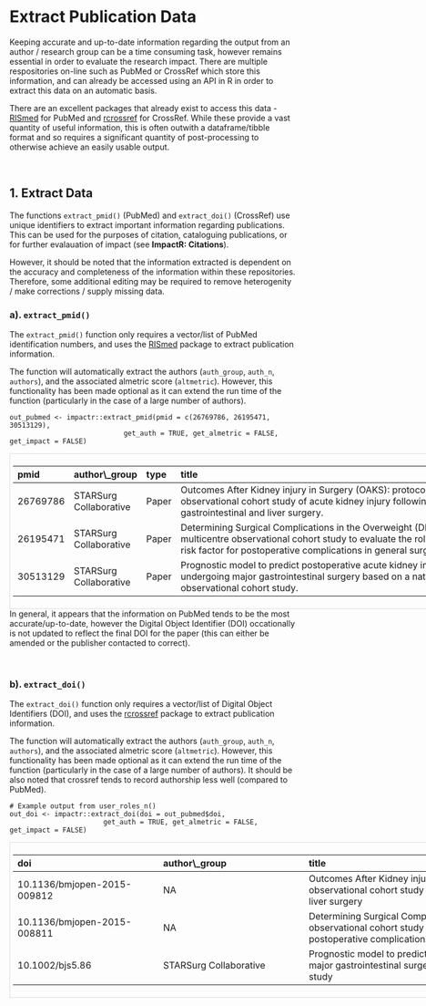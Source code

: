 **Extract Publication Data**
============================

Keeping accurate and up-to-date information regarding the output from an
author / research group can be a time consuming task, however remains
essential in order to evaluate the research impact. There are multiple
respositories on-line such as PubMed or CrossRef which store this
information, and can already be accessed using an API in R in order to
extract this data on an automatic basis.

There are an excellent packages that already exist to access this data -
[RISmed](https://cran.r-project.org/web/packages/RISmed/RISmed.pdf) for
PubMed and [rcrossref](https://github.com/ropensci/rcrossref) for
CrossRef. While these provide a vast quantity of useful information,
this is often outwith a dataframe/tibble format and so requires a
significant quantity of post-processing to otherwise achieve an easily
usable output.

 

**1. Extract Data**
-------------------

The functions `extract_pmid()` (PubMed) and `extract_doi()` (CrossRef)
use unique identifiers to extract important information regarding
publications. This can be used for the purposes of citation, cataloguing
publications, or for further evalauation of impact (see **ImpactR:
Citations**).

However, it should be noted that the information extracted is dependent
on the accuracy and completeness of the information within these
repositories. Therefore, some additional editing may be required to
remove heterogenity / make corrections / supply missing data.

### **a). `extract_pmid()`**

The `extract_pmid()` function only requires a vector/list of PubMed
identification numbers, and uses the
[RISmed](https://cran.r-project.org/web/packages/RISmed/RISmed.pdf)
package to extract publication information.

The function will automatically extract the authors (`auth_group`,
`auth_n`, `authors`), and the associated almetric score (`altmetric`).
However, this functionality has been made optional as it can extend the
run time of the function (particularly in the case of a large number of
authors).

    out_pubmed <- impactr::extract_pmid(pmid = c(26769786, 26195471, 30513129),
                                get_auth = TRUE, get_almetric = FALSE, get_impact = FALSE)

<div style="border: 1px solid #ddd; padding: 5px; overflow-x: scroll; width:1000px; ">
<table class="table table-striped" style="width: auto !important; margin-left: auto; margin-right: auto;">
<thead>
<tr>
<th style="text-align:left;">
pmid
</th>
<th style="text-align:left;">
author\_group
</th>
<th style="text-align:left;">
type
</th>
<th style="text-align:left;">
title
</th>
<th style="text-align:right;">
year
</th>
<th style="text-align:left;">
journal\_full
</th>
<th style="text-align:left;">
journal\_abbr
</th>
<th style="text-align:left;">
volume
</th>
<th style="text-align:left;">
issue
</th>
<th style="text-align:left;">
pages
</th>
<th style="text-align:left;">
doi
</th>
<th style="text-align:left;">
journal\_issn
</th>
<th style="text-align:right;">
cite\_pm
</th>
<th style="text-align:right;">
auth\_n
</th>
<th style="text-align:left;">
author
</th>
</tr>
</thead>
<tbody>
<tr>
<td style="text-align:left;">
26769786
</td>
<td style="text-align:left;">
STARSurg Collaborative
</td>
<td style="text-align:left;">
Paper
</td>
<td style="text-align:left;min-width: 6in; ">
Outcomes After Kidney injury in Surgery (OAKS): protocol for a
multicentre, observational cohort study of acute kidney injury following
major gastrointestinal and liver surgery.
</td>
<td style="text-align:right;">
2016
</td>
<td style="text-align:left;">
BMJ open
</td>
<td style="text-align:left;">
BMJ Open
</td>
<td style="text-align:left;">
6
</td>
<td style="text-align:left;">
1
</td>
<td style="text-align:left;">
e009812
</td>
<td style="text-align:left;">
10.1136/bmjopen-2015-009812
</td>
<td style="text-align:left;">
2044-6055
</td>
<td style="text-align:right;">
0
</td>
<td style="text-align:right;">
40
</td>
<td style="text-align:left;min-width: 6in; ">
Bath M, Glasbey J, Claireaux H, Drake T, Gundogan …
</td>
</tr>
<tr>
<td style="text-align:left;">
26195471
</td>
<td style="text-align:left;">
STARSurg Collaborative
</td>
<td style="text-align:left;">
Paper
</td>
<td style="text-align:left;min-width: 6in; ">
Determining Surgical Complications in the Overweight (DISCOVER): a
multicentre observational cohort study to evaluate the role of obesity
as a risk factor for postoperative complications in general surgery.
</td>
<td style="text-align:right;">
2015
</td>
<td style="text-align:left;">
BMJ open
</td>
<td style="text-align:left;">
BMJ Open
</td>
<td style="text-align:left;">
5
</td>
<td style="text-align:left;">
7
</td>
<td style="text-align:left;">
e008811
</td>
<td style="text-align:left;">
10.1136/bmjopen-2015-008811
</td>
<td style="text-align:left;">
2044-6055
</td>
<td style="text-align:right;">
5
</td>
<td style="text-align:right;">
11
</td>
<td style="text-align:left;min-width: 6in; ">
Nepogodiev D, Chapman SJ, Glasbey J, Kelly M, Khat…
</td>
</tr>
<tr>
<td style="text-align:left;">
30513129
</td>
<td style="text-align:left;">
STARSurg Collaborative
</td>
<td style="text-align:left;">
Paper
</td>
<td style="text-align:left;min-width: 6in; ">
Prognostic model to predict postoperative acute kidney injury in
patients undergoing major gastrointestinal surgery based on a national
prospective observational cohort study.
</td>
<td style="text-align:right;">
2018
</td>
<td style="text-align:left;">
BJS open
</td>
<td style="text-align:left;">
BJS Open
</td>
<td style="text-align:left;">
2
</td>
<td style="text-align:left;">
6
</td>
<td style="text-align:left;">
400-410
</td>
<td style="text-align:left;">
10.1002/bjs5.86
</td>
<td style="text-align:left;">
2474-9842
</td>
<td style="text-align:right;">
0
</td>
<td style="text-align:right;">
1784
</td>
<td style="text-align:left;min-width: 6in; ">
Nepogodiev D, Walker K, Glasbey JC, Drake TM, Bora…
</td>
</tr>
</tbody>
</table>
</div>
In general, it appears that the information on PubMed tends to be the
most accurate/up-to-date, however the Digital Object Identifier (DOI)
occationally is not updated to reflect the final DOI for the paper (this
can either be amended or the publisher contacted to correct).

 

### **b). `extract_doi()`**

The `extract_doi()` function only requires a vector/list of Digital
Object Identifiers (DOI), and uses the
[rcrossref](https://github.com/ropensci/rcrossref) package to extract
publication information.

The function will automatically extract the authors (`auth_group`,
`auth_n`, `authors`), and the associated almetric score (`altmetric`).
However, this functionality has been made optional as it can extend the
run time of the function (particularly in the case of a large number of
authors). It should be also noted that crossref tends to record
authorship less well (compared to PubMed).

    # Example output from user_roles_n()
    out_doi <- impactr::extract_doi(doi = out_pubmed$doi,
                           get_auth = TRUE, get_almetric = FALSE, get_impact = FALSE)

<div style="border: 1px solid #ddd; padding: 5px; overflow-x: scroll; width:1000px; ">
<table class="table table-striped" style="width: auto !important; margin-left: auto; margin-right: auto;">
<thead>
<tr>
<th style="text-align:left;">
doi
</th>
<th style="text-align:left;">
author\_group
</th>
<th style="text-align:left;">
title
</th>
<th style="text-align:right;">
year
</th>
<th style="text-align:left;">
journal\_abbr
</th>
<th style="text-align:left;">
volume
</th>
<th style="text-align:left;">
issue
</th>
<th style="text-align:left;">
pages
</th>
<th style="text-align:right;">
cite\_cr
</th>
<th style="text-align:right;">
auth\_n
</th>
<th style="text-align:left;">
author
</th>
<th style="text-align:left;">
journal\_full
</th>
<th style="text-align:left;">
journal\_issn
</th>
</tr>
</thead>
<tbody>
<tr>
<td style="text-align:left;min-width: 2.5in; ">
10.1136/bmjopen-2015-009812
</td>
<td style="text-align:left;min-width: 2.5in; ">
NA
</td>
<td style="text-align:left;min-width: 7in; ">
Outcomes After Kidney injury in Surgery (OAKS): protocol for a
multicentre, observational cohort study of acute kidney injury following
major gastrointestinal and liver surgery
</td>
<td style="text-align:right;">
2016
</td>
<td style="text-align:left;">
BMJ Open
</td>
<td style="text-align:left;">
6
</td>
<td style="text-align:left;">
1
</td>
<td style="text-align:left;">
e009812
</td>
<td style="text-align:right;">
9
</td>
<td style="text-align:right;">
NA
</td>
<td style="text-align:left;min-width: 2.5in; ">
NA
</td>
<td style="text-align:left;">
BMJ Open
</td>
<td style="text-align:left;">
2044-6055
</td>
</tr>
<tr>
<td style="text-align:left;min-width: 2.5in; ">
10.1136/bmjopen-2015-008811
</td>
<td style="text-align:left;min-width: 2.5in; ">
NA
</td>
<td style="text-align:left;min-width: 7in; ">
Determining Surgical Complications in the Overweight (DISCOVER): a
multicentre observational cohort study to evaluate the role of obesity
as a risk factor for postoperative complications in general surgery
</td>
<td style="text-align:right;">
2015
</td>
<td style="text-align:left;">
BMJ Open
</td>
<td style="text-align:left;">
5
</td>
<td style="text-align:left;">
7
</td>
<td style="text-align:left;">
e008811
</td>
<td style="text-align:right;">
9
</td>
<td style="text-align:right;">
11
</td>
<td style="text-align:left;min-width: 2.5in; ">
Nepogodiev D, Chapman SJ, Glasbey J, Kelly M, Khat…
</td>
<td style="text-align:left;">
BMJ Open
</td>
<td style="text-align:left;">
2044-6055
</td>
</tr>
<tr>
<td style="text-align:left;min-width: 2.5in; ">
10.1002/bjs5.86
</td>
<td style="text-align:left;min-width: 2.5in; ">
STARSurg Collaborative
</td>
<td style="text-align:left;min-width: 7in; ">
Prognostic model to predict postoperative acute kidney injury in
patients undergoing major gastrointestinal surgery based on a national
prospective observational cohort study
</td>
<td style="text-align:right;">
2018
</td>
<td style="text-align:left;">
BJS Open
</td>
<td style="text-align:left;">
2
</td>
<td style="text-align:left;">
6
</td>
<td style="text-align:left;">
400-410
</td>
<td style="text-align:right;">
0
</td>
<td style="text-align:right;">
NA
</td>
<td style="text-align:left;min-width: 2.5in; ">
NA
</td>
<td style="text-align:left;">
BJS Open
</td>
<td style="text-align:left;">
2474-9842
</td>
</tr>
</tbody>
</table>
</div>
